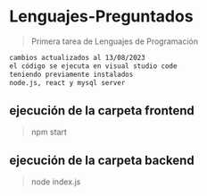 # Lenguajes-Preguntados
> Primera tarea de Lenguajes de
> Programación
```sh
cambios actualizados al 13/08/2023
el código se ejecuta en visual studio code 
teniendo previamente instalados 
node.js, react y mysql server
```
## ejecución de la carpeta frontend
> npm start

## ejecución de la carpeta backend
> node index.js
